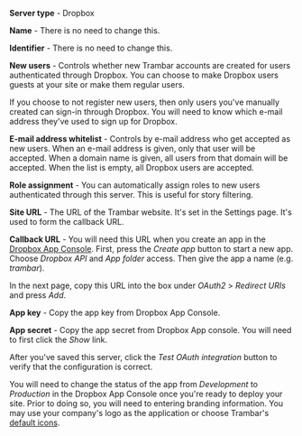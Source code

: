 **Server type** - Dropbox

**Name** - There is no need to change this.

**Identifier** - There is no need to change this.

**New users** - Controls whether new Trambar accounts are created for users
authenticated through Dropbox. You can choose to make Dropbox users guests at
your site or make them regular users.

If you choose to not register new users, then only users you've manually created
can sign-in through Dropbox. You will need to know which e-mail address they've
used to sign up for Dropbox.

**E-mail address whitelist** - Controls by e-mail address who get accepted as
new users. When an e-mail address is given, only that user will be accepted.
When a domain name is given, all users from that domain will be accepted. When
the list is empty, all Dropbox users are accepted.

**Role assignment** - You can automatically assign roles to new users
authenticated through this server. This is useful for story filtering.

**Site URL** - The URL of the Trambar website. It's set in the Settings page.
It's used to form the callback URL.

**Callback URL** - You will need this URL when you create an app in the [Dropbox
App Console](https://www.dropbox.com/developers/apps). First, press the *Create
app* button to start a new app. Choose *Dropbox API* and *App folder* access.
Then give the app a name (e.g. _trambar_).

In the next page, copy this URL into the box under *OAuth2* > *Redirect URIs*
and press *Add*.  

**App key** - Copy the app key from Dropbox App Console.

**App secret** - Copy the app secret from Dropbox App console. You will need to
first click the *Show* link.

After you've saved this server, click the *Test OAuth integration* button to
verify that the configuration is correct.

You will need to change the status of the app from _Development_ to _Production_
in the Dropbox App Console once you're ready to deploy your site. Prior to doing
so, you will need to entering branding information. You may use your company's
logo as the application or choose Trambar's [default icons](dropbox-icons.zip).
